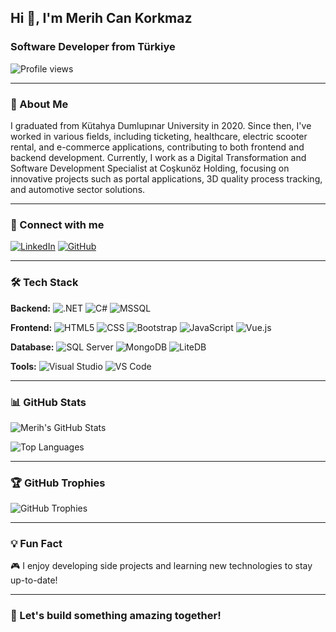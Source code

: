 ## Hi 👋, I'm Merih Can Korkmaz
### Software Developer from Türkiye

![Profile views](https://komarev.com/ghpvc/?username=mckorkmaz&color=blue)

---

### 🚀 About Me
I graduated from Kütahya Dumlupınar University in 2020. Since then, I've worked in various fields, including ticketing, healthcare, electric scooter rental, and e-commerce applications, contributing to both frontend and backend development. Currently, I work as a Digital Transformation and Software Development Specialist at Coşkunöz Holding, focusing on innovative projects such as portal applications, 3D quality process tracking, and automotive sector solutions.


---

### 🔗 Connect with me
[![LinkedIn](https://img.shields.io/badge/-LinkedIn-blue?style=for-the-badge&logo=linkedin&logoColor=white)](https://www.linkedin.com/in/merihcankorkmaz/)
[![GitHub](https://img.shields.io/badge/-GitHub-gray?style=for-the-badge&logo=github&logoColor=white)](https://github.com/mckorkmaz)

---

### 🛠️ Tech Stack
**Backend:**
![.NET](https://img.shields.io/badge/-.NET-blue?style=for-the-badge&logo=dotnet&logoColor=white)
![C#](https://img.shields.io/badge/-C%23-blueviolet?style=for-the-badge&logo=csharp&logoColor=white)
![MSSQL](https://img.shields.io/badge/-MSSQL-red?style=for-the-badge&logo=microsoftsqlserver&logoColor=white)

**Frontend:**
![HTML5](https://img.shields.io/badge/-HTML5-orange?style=for-the-badge&logo=html5&logoColor=white)
![CSS](https://img.shields.io/badge/-CSS3-blue?style=for-the-badge&logo=css3&logoColor=white)
![Bootstrap](https://img.shields.io/badge/-Bootstrap-purple?style=for-the-badge&logo=bootstrap&logoColor=white)
![JavaScript](https://img.shields.io/badge/-JavaScript-yellow?style=for-the-badge&logo=javascript&logoColor=white)
![Vue.js](https://img.shields.io/badge/-Vue.js-4FC08D?style=for-the-badge&logo=vue.js&logoColor=white)

**Database:**
![SQL Server](https://img.shields.io/badge/-SQL%20Server-lightgray?style=for-the-badge&logo=microsoftsqlserver&logoColor=white)
![MongoDB](https://img.shields.io/badge/-MongoDB-green?style=for-the-badge&logo=mongodb&logoColor=white)
![LiteDB](https://img.shields.io/badge/-LiteDB-green?style=for-the-badge&logo=litedb&logoColor=white)

**Tools:**
![Visual Studio](https://img.shields.io/badge/-Visual%20Studio-purple?style=for-the-badge&logo=visualstudio&logoColor=white)
![VS Code](https://img.shields.io/badge/-VS%20Code-blue?style=for-the-badge&logo=visualstudiocode&logoColor=white)

---

### 📊 GitHub Stats
![Merih's GitHub Stats](https://github-readme-stats.vercel.app/api?username=mckorkmaz&show_icons=true&theme=radical)

![Top Languages](https://github-readme-stats.vercel.app/api/top-langs/?username=mckorkmaz&layout=compact&theme=radical)

---

### 🏆 GitHub Trophies
![GitHub Trophies](https://github-profile-trophy.vercel.app/?username=mckorkmaz&theme=onedark&no-frame=true&column=7)

---

### 💡 Fun Fact
🎮 I enjoy developing side projects and learning new technologies to stay up-to-date!

---

### 🚀 Let's build something amazing together!
